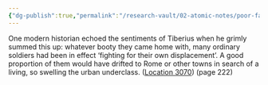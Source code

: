 ```yaml
---
{"dg-publish":true,"permalink":"/research-vault/02-atomic-notes/poor-farmers-were-eclipsed-by-industrial-farms-at-time-in-ancient-rome/"}
---
```


One modern historian echoed the sentiments of Tiberius when he grimly summed this up: whatever booty they came home with, many ordinary soldiers had been in effect ‘fighting for their own displacement’. A good proportion of them would have drifted to Rome or other towns in search of a living, so swelling the urban underclass. ([Location 3070](https://readwise.io/to_kindle?action=open&asin=B0108U7IHO&location=3070)) (page 222)